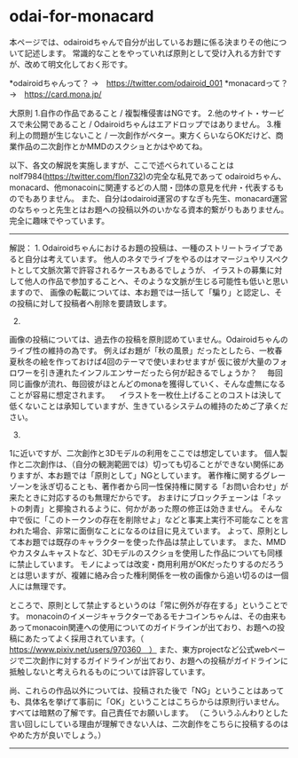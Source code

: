 # odai-for-monacard

本ページでは、odairoidちゃんで自分が出しているお題に係る決まりその他について記述します。
常識的なことをやっていれば原則として受け入れる方針ですが、改めて明文化しておく形です。

*odairoidちゃんって？ →　https://twitter.com/odairoid_001
*monacardって？　→　https://card.mona.jp/

大原則
1.自作の作品であること / 複製権侵害はNGです。
2.他のサイト・サービスで未公開であること / Odairoidちゃんはエアドロップではありません。
3.権利上の問題が生じないこと / 一次創作がベター。東方くらいならOKだけど、商業作品の二次創作とかMMDのスクショとかはやめてね。

以下、各文の解説を実施しますが、ここで述べられていることはnolf7984(https://twitter.com/flon732)の完全な私見であって
odairoidちゃん、monacard、他monacoinに関連するどの人間・団体の意見を代弁・代表するものでもありません。
また、自分はodairoid運営のすなぎも先生、monacard運営のなちゃっと先生とはお題への投稿以外のいかなる資本的繋がりもありません。
完全に趣味でやっています。

*******************************
解説：
1. 
  Odairoidちゃんにおけるお題の投稿は、一種のストリートライブであると自分は考えています。
  他人のネタでライブをやるのはオマージュやリスペクトとして文脈次第で許容されるケースもあるでしょうが、
  イラストの募集に対して他人の作品で参加することへ、そのような文脈が生じる可能性も低いと思いますので、
  画像の転載については、本お題では一括して「騙り」と認定し、その投稿に対して投稿者へ削除を要請致します。

2.
  画像の投稿については、過去作の投稿を原則認めていません。Odairoidちゃんのライブ性の維持の為です。
  例えばお題が「秋の風景」だったとしたら、一枚春夏秋冬の絵を作っておけば4回のテーマで使いまわせますが
  仮に彼が大量のフォロワーを引き連れたインフルエンサーだったら何が起きるでしょうか？
　毎回同じ画像が流れ、毎回彼がほとんどのmonaを獲得していく、そんな虚無になることが容易に想定されます。
　イラストを一枚仕上げることのコストは決して低くないことは承知していますが、生きているシステムの維持のためご了承ください。

3.
  1に近いですが、二次創作と3Dモデルの利用をここでは想定しています。
  個人製作と二次創作は、（自分の観測範囲では）切っても切ることができない関係にありますが、本お題では「原則として」NGとしています。
  著作権に関するグレーゾーンを泳ぎ切ることも、著作者から同一性保持権に関する「お問い合わせ」が来たときに対応するのも無理だからです。
  おまけにブロックチェーンは「ネットの刺青」と揶揄されるように、何かがあった際の修正は効きません。
  そんな中で仮に「このトークンの存在を削除せよ」などと事実上実行不可能なことを言われた場合、非常に面倒なことになるのは目に見えています。
  よって、原則として本お題では既存のキャラクターを使った作品は禁止しています。
  また、MMDやカスタムキャストなど、3Dモデルのスクショを使用した作品についても同様に禁止しています。
  モノによっては改変・商用利用がOKだったりするのだろうとは思いますが、複雑に絡み合った権利関係を一枚の画像から追い切るのは一個人には無理です。
  
  ところで、原則として禁止するというのは「常に例外が存在する」ということです。
  monacoinのイメージキャラクターであるモナコインちゃんは、その由来もあってmonacoin関連への使用についてのガイドラインが出ており、お題への投稿にあたってよく採用されています。（ https://www.pixiv.net/users/970360　）
  また、東方projectなど公式webページで二次創作に対するガイドラインが出ており、お題への投稿がガイドラインに抵触しないと考えられるものについては許容しています。
    
  尚、これらの作品以外については、投稿された後で「NG」ということはあっても、具体名を挙げて事前に「OK」ということはこちらからは原則行いません。
  すべては暗黙の了解です。自己責任でお願いします。
  （こういうふんわりとした言い回しにしている理由が理解できない人は、二次創作をこちらに投稿するのはやめた方が良いでしょう。）
******************************
